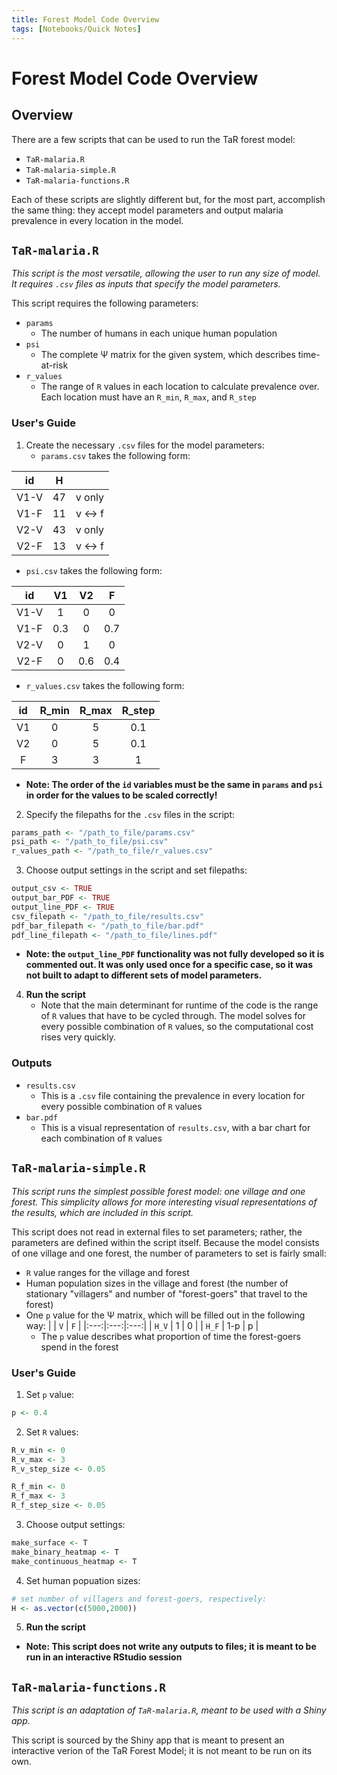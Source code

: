 ```yaml
---
title: Forest Model Code Overview
tags: [Notebooks/Quick Notes]
---
```


# Forest Model Code Overview

## Overview
There are a few scripts that can be used to run the TaR forest model:
- `TaR-malaria.R`
- `TaR-malaria-simple.R`
- `TaR-malaria-functions.R`

Each of these scripts are slightly different but, for the most part, accomplish the same thing: they accept model parameters and output malaria prevalence in every location in the model.

## `TaR-malaria.R`
_This script is the most versatile, allowing the user to run any size of model. It requires `.csv` files as inputs that specify the model parameters._

This script requires the following parameters:
- `params`
   - The number of humans in each unique human population
- `psi`
   - The complete &Psi; matrix for the given system, which describes time-at-risk
- `r_values`
   - The range of `R` values in each location to calculate prevalence over. Each location must have an `R_min`, `R_max`, and `R_step`

### User's Guide
1) Create the necessary `.csv` files for the model parameters:
   - `params.csv` takes the following form:
   
| id | H |   |
|:---:|:---:|:---:|
| V1-V | 47 | v only |
| V1-F | 11 | v &harr; f |
| V2-V | 43 | v only |
| V2-F | 13 | v &harr; f |

   - `psi.csv` takes the following form:
   
| id | V1 | V2 | F |
|:---:|:---:|:---:|:---:|
| V1-V | 1 | 0 | 0 |
| V1-F | 0.3 | 0 | 0.7 |
| V2-V | 0 | 1 | 0 |
| V2-F | 0 | 0.6 | 0.4 |

   - `r_values.csv` takes the following form:
   
| id | R_min | R_max | R_step |
|:--:|:---:|:---:|:---:|
| V1 | 0 | 5 | 0.1 |
| V2 | 0 | 5 | 0.1 |
| F | 3 | 3 | 1 |

   - **Note: The order of the `id` variables must be the same in `params` and `psi` in order for the values to be scaled correctly!**

2) Specify the filepaths for the `.csv` files in the script:
```r
params_path <- "/path_to_file/params.csv"
psi_path <- "/path_to_file/psi.csv"
r_values_path <- "/path_to_file/r_values.csv"
```

3) Choose output settings in the script and set filepaths:
```r
output_csv <- TRUE
output_bar_PDF <- TRUE
output_line_PDF <- TRUE
csv_filepath <- "/path_to_file/results.csv"
pdf_bar_filepath <- "/path_to_file/bar.pdf"
pdf_line_filepath <- "/path_to_file/lines.pdf"
```
   - **Note: the `output_line_PDF` functionality was not fully developed so it is commented out. It was only used once for a specific case, so it was not built to adapt to different sets of model parameters.**

4) **Run the script**
   - Note that the main determinant for runtime of the code is the range of `R` values that have to be cycled through. The model solves for every possible combination of `R` values, so the computational cost rises very quickly.

### Outputs
- `results.csv`
   - This is a `.csv` file containing the prevalence in every location for every possible combination of `R` values
- `bar.pdf`
   - This is a visual representation of `results.csv`, with a bar chart for each combination of `R` values

## `TaR-malaria-simple.R`
_This script runs the simplest possible forest model: one village and one forest. This simplicity allows for more interesting visual representations of the results, which are included in this script._

This script does not read in external files to set parameters; rather, the parameters are defined within the script itself. Because the model consists of one village and one forest, the number of parameters to set is fairly small:
- `R` value ranges for the village and forest
- Human population sizes in the village and forest (the number of stationary "villagers" and number of "forest-goers" that travel to the forest)
- One `p` value for the &Psi; matrix, which will be filled out in the following way:
|   | `V` | `F` |
|:---:|:---:|:---:|
| `H_V` | 1 | 0 |
| `H_F` | 1-p | p |
   - The `p` value describes what proportion of time the forest-goers spend in the forest

### User's Guide
1) Set `p` value:
```r
p <- 0.4
```

2) Set `R` values:
```r
R_v_min <- 0
R_v_max <- 3
R_v_step_size <- 0.05

R_f_min <- 0
R_f_max <- 3
R_f_step_size <- 0.05
```

3) Choose output settings:
```r
make_surface <- T
make_binary_heatmap <- T
make_continuous_heatmap <- T
```

4) Set human popuation sizes:
```r
# set number of villagers and forest-goers, respectively:
H <- as.vector(c(5000,2000))
```

5) **Run the script**
- **Note: This script does not write any outputs to files; it is meant to be run in an interactive RStudio session**

## `TaR-malaria-functions.R`
_This script is an adaptation of `TaR-malaria.R`, meant to be used with a Shiny app._

This script is sourced by the Shiny app that is meant to present an interactive verion of the TaR Forest Model; it is not meant to be run on its own.
